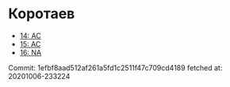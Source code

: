 # Коротаев
- [14: AC](14.md)
- [15: AC](15.md)
- [16: NA](16.md)

Commit: 1efbf8aad512af261a5fd1c2511f47c709cd4189
 fetched at: 20201006-233224

